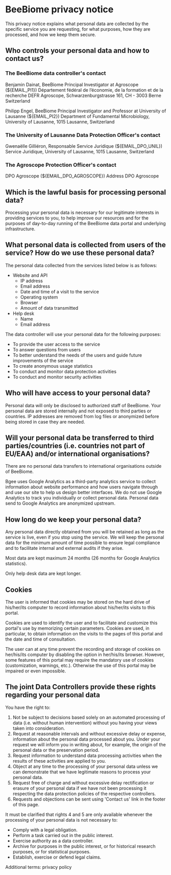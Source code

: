 # BeeBiome privacy notice

This privacy notice explains what personal data are collected by the specific service you are requesting, for what purposes, how they are processed, and how we keep them secure.

## Who controls your personal data and how to contact us?

### The BeeBiome data controller's contact
Benjamin Dainat, BeeBiome Principal Investigator at Agroscope (${EMAIL_PI1})
Département fédéral de l’économie, de la formation et de la recherche DEFR
Agroscope, Schwarzenburgstrasse 161, CH - 3003 Berne Switzerland

Philipp Engel, BeeBiome Principal Investigator and Professor at University of Lausanne (${EMAIL_PI2})
Department of Fundamental Microbiology, University of Lausanne, 1015 Lausanne, Switzerland

### The University of Lausanne Data Protection Officer's contact
Gwenaëlle Gilliéron, Responsable Service Juridique (${EMAIL_DPO_UNIL})
Service Juridique, University of Lausanne, 1015 Lausanne, Switzerland

### The Agroscope Protection Officer's contact
DPO Agroscope (${EMAIL_DPO_AGROSCOPE})
Address DPO Agroscope

## Which is the lawful basis for processing personal data?
Processing your personal data is necessary for our legitimate interests in providing services to you, to help improve our resources and for the purposes of day-to-day running of the BeeBiome data portal and underlying infrastructure.

## What personal data is collected from users of the service? How do we use these personal data?
The personal data collected from the services listed below is as follows:

* Website and API
    * IP address
    * Email address
    * Date and time of a visit to the service
    * Operating system
    * Browser
    * Amount of data transmitted
* Help desk
    * Name
    * Email address  

The data controller will use your personal data for the following purposes:
* To provide the user access to the service
* To answer questions from users
* To better understand the needs of the users and guide future improvements of the service
* To create anonymous usage statistics
* To conduct and monitor data protection activities
* To conduct and monitor security activities

## Who will have access to your personal data?
Personal data will only be disclosed to authorized staff of BeeBiome. Your personal data are stored internally and not exposed to third parties or countries. IP addresses are removed from log files or anonymized before being stored in case they are needed.

## Will your personal data be transferred to third parties/countries (i.e. countries not part of EU/EAA) and/or international organisations?
There are no personal data transfers to international organisations outside of BeeBiome.

Bgee uses Google Analytics as a third-party analytics service to collect information about website performance and how users navigate through and use our site to help us design better interfaces. We do not use Google Analytics to track you individually or collect personal data. Personal data send to Google Analytics are anonymized upstream.

## How long do we keep your personal data?
Any personal data directly obtained from you will be retained as long as the service is live, even if you stop using the service. We will keep the personal data for the minimum amount of time possible to ensure legal compliance and to facilitate internal and external audits if they arise.

Most data are kept maximum 24 months (26 months for Google Analytics statistics).

Only help desk data are kept longer.

## Cookies
The user is informed that cookies may be stored on the hard drive of his/her/its computer to record information about his/her/its visits to this portal.

Cookies are used to identify the user and to facilitate and customize this portal's use by memorizing certain parameters. Cookies are used, in particular, to obtain information on the visits to the pages of this portal and the date and time of consultation.

The user can at any time prevent the recording and storage of cookies on her/his/its computer by disabling the option in her/his/its browser. However, some features of this portal may require the mandatory use of cookies (customization, warnings, etc.). Otherwise the use of this portal may be impaired or even impossible.

## The joint Data Controllers provide these rights regarding your personal data
You have the right to:

1. Not be subject to decisions based solely on an automated processing of data (i.e. without human intervention) without you having your views taken into consideration.
2. Request at reasonable intervals and without excessive delay or expense, information about the personal data processed about you. Under your request we will inform you in writing about, for example, the origin of the personal data or the preservation period.
3. Request information to understand data processing activities when the results of these activities are applied to you.
4. Object at any time to the processing of your personal data unless we can demonstrate that we have legitimate reasons to process your personal data.
5. Request free of charge and without excessive delay rectification or erasure of your personal data if we have not been processing it respecting the data protection policies of the respective controllers.
6. Requests and objections can be sent using 'Contact us' link in the footer of this page.

It must be clarified that rights 4 and 5 are only available whenever the processing of your personal data is not necessary to:

* Comply with a legal obligation.
* Perform a task carried out in the public interest.
* Exercise authority as a data controller.
* Archive for purposes in the public interest, or for historical research purposes, or for statistical purposes.
* Establish, exercise or defend legal claims.

Additional terms: privacy policy